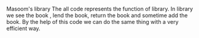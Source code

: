 Masoom's library
The all code represents the function of library. In library we see the book , lend the book, return the book and sometime add the book. By the help of this code we can do the same thing with a very efficient way.
